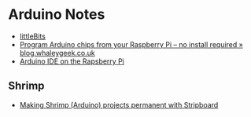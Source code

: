 # Arduino Notes

* [littleBits](http://littlebits.cc/)
* [Program Arduino chips from your Raspberry Pi – no install required » blog.whaleygeek.co.uk](http://blog.whaleygeek.co.uk/program-arduino-chips-from-your-raspberry-pi-no-install-required/)
* [Arduino IDE on the Rapsberry Pi](http://blog.rareschool.com/2015/03/arduino-ide-on-raspberry-pi.html)

## Shrimp

* [Making Shrimp (Arduino) projects permanent with Stripboard](http://blog.rareschool.com/2015/03/making-shrimp-arduino-projects.html)
